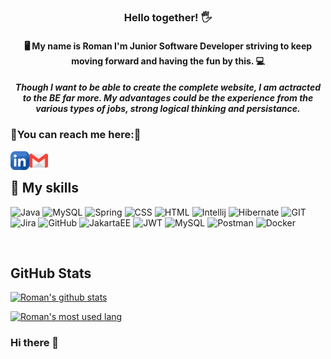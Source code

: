 <h3 align="center">
  Hello together! 🖐
</h3>
<h4 align="center">
🖥️ My name is Roman I'm Junior Software Developer striving to keep moving forward and having the fun by this. 💻
</h4>
<h5 align="center">
Though I want to be able to create the complete website, I am actracted to the BE far more.
My advantages could be the experience from the various types of jobs, strong logical thinking and persistance.
<h5>

### 🤝You can reach me here:🤝
<a href="https://www.linkedin.com/in/roman-milata-3b300426a"><img align="left" src="https://raw.githubusercontent.com/MatejThomka/MatejThomka/main/images/linkedin.png" alt="linkedin" width="30px"/></a>
<a href="https://mail.google.com/mail/?view=cm&source=mailto&to=roman.milata.za@gmail.com"><img align="left" src="https://raw.githubusercontent.com/MatejThomka/MatejThomka/main/images/gmail.png" alt="gmail" width="30px"/></a>
<br>

## 🚀 My skills

![Java](https://img.shields.io/badge/Java-ED8B00?style=for-the-badge&logo=openjdk&logoColor=white)
![MySQL](https://img.shields.io/badge/MySQL-00000F?style=for-the-badge&logo=mysql&logoColor=white)
![Spring](https://img.shields.io/badge/Spring-6DB33F?style=for-the-badge&logo=spring&logoColor=white)
![CSS](https://img.shields.io/badge/CSS-239120?&style=for-the-badge&logo=css3&logoColor=white)
![HTML](https://img.shields.io/badge/HTML-239120?style=for-the-badge&logo=html5&logoColor=white)
![Intellij](https://img.shields.io/badge/IntelliJ_IDEA-000000.svg?style=for-the-badge&logo=intellij-idea&logoColor=white)
![Hibernate](https://img.shields.io/badge/Hibernate-59666C?style=for-the-badge&logo=Hibernate&logoColor=white)
![GIT](https://img.shields.io/badge/GIT-E44C30?style=for-the-badge&logo=git&logoColor=white)
![Jira](https://img.shields.io/badge/Jira-0052CC?style=for-the-badge&logo=Jira&logoColor=white)
![GitHub](https://img.shields.io/badge/github-%23121011.svg?style=for-the-badge&logo=github&logoColor=white)
![JakartaEE](https://img.shields.io/badge/Jakarta%20EE-FA5C05?style=for-the-badge&logo=Jakarta&logoColor=white)
![JWT](https://img.shields.io/badge/JWT-black?style=for-the-badge&logo=JSON%20web%20tokens)
![MySQL](https://img.shields.io/badge/mysql-%2300f.svg?style=for-the-badge&logo=mysql&logoColor=white)
![Postman](https://img.shields.io/badge/Postman-FF6C37?style=for-the-badge&logo=postman&logoColor=white) 
![Docker](https://img.shields.io/badge/docker-%230db7ed.svg?style=for-the-badge&logo=docker&logoColor=white)

<br>

## GitHub Stats
[![Roman's github stats](https://github-readme-stats.vercel.app/api?username=milatrma)](https://github.com/milatrma)
<br>

[![Roman's most used lang](https://github-readme-stats.vercel.app/api/top-langs/?username=milatrma)](https://github.com/milatrma)
<br>




### Hi there 👋

<!--
**milatrma/milatrma** is a ✨ _special_ ✨ repository because its `README.md` (this file) appears on your GitHub profile.

Here are some ideas to get you started:

- 🔭 I’m currently working on ...
- 🌱 I’m currently learning ...
- 👯 I’m looking to collaborate on ...
- 🤔 I’m looking for help with ...
- 💬 Ask me about ...
- 📫 How to reach me: ...
- 😄 Pronouns: ...
- ⚡ Fun fact: ...
-->
